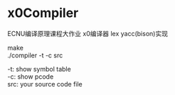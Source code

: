 # x0Compiler
ECNU编译原理课程大作业  x0编译器  lex yacc(bison)实现

make  
./compiler -t -c src


-t: 	show symbol table  
-c: 	show pcode  
src: 	your source code file  